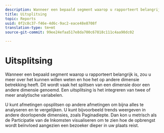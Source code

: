 ```yaml
---
description: Wanneer een bepaald segment waarop u rapporteert belangrijk is, zou u meer over het kunnen willen weten en hoe het op andere dimensie betrekking heeft. Dit wordt vaak het splitsen van een dimensie door een andere dimensie genoemd. Een uitsplitsing is het integreren van twee of meer analytische variabelen.
title: Uitsplitsing
topic: Reports
uuid: 0f2c8c37-f46e-4d6c-9ac2-eace48e8708f
translation-type: tm+mt
source-git-commit: 99ee24efaa517e8da700c67818c111c4aa90dc02

---
```



# Uitsplitsing

Wanneer een bepaald segment waarop u rapporteert belangrijk is, zou u meer over het kunnen willen weten en hoe het op andere dimensie betrekking heeft. Dit wordt vaak het splitsen van een dimensie door een andere dimensie genoemd. Een uitsplitsing is het integreren van twee of meer analytische variabelen.

U kunt afmetingen opsplitsen op andere afmetingen om bijna alles te analyseren en te vergelijken. U kunt bijvoorbeeld trends weergeven in andere doorlopende dimensies, zoals Paginadiepte. Dan kon u metrisch als de Participatie van de Inkomsten visualiseren om te zien hoe de opbrengst wordt beïnvloed aangezien een bezoeker dieper in uw plaats reist.
